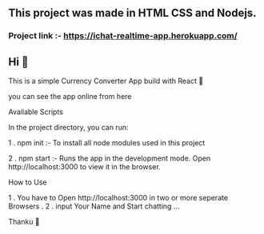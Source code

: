 ## This project was made in HTML CSS and Nodejs.

### Project link :- https://ichat-realtime-app.herokuapp.com/

## Hi 🥰
This is a simple Currency Converter App build with React 💖

you can see the app online from here

Available Scripts

In the project directory, you can run:

1 . npm init :- To install all node modules used in this project

2 . npm start :- Runs the app in the development mode.
Open http://localhost:3000 to view it in the browser.

How to Use 

1 . You have to Open http://localhost:3000 in two or more seperate Browsers .
2 . input Your Name and Start chatting ...


Thanku 🥰
